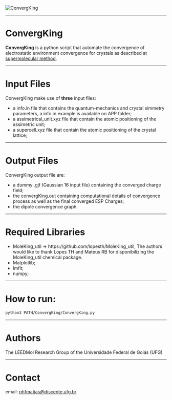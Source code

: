 ![ConvergKing](https://user-images.githubusercontent.com/71854729/202253850-ea929cad-30f3-40af-af74-80be09c9eb06.png)


---
# ConvergKing


**ConvergKing** is a python script that automate the convergence of electrostatic environment convergence for crystals as described at [supermolecular method](https://pubs.rsc.org/en/content/articlelanding/2017/nj/c7nj00618g).

---
# Input Files


ConvergKing make use of **three** input files: 
    <ul>
        <li>a info.in file that contains the quantum-mechanics and crystal simmetry parameters, a info.in example is available on APP folder;</li>
        <li>a assimetrical_unit.xyz file that contain the atomic positioning of the assimetric unit;</li>
        <li>a supercell.xyz file that contain the atomic positioning of the crystal lattice;</li>
    </ul>

---
# Output Files

ConvergKing output file are:
    <ul>
        <li>a dummy .gjf (Gaussian 16 input file) containing the converged charge field;</li>
        <li>the convergKing.out containing computational details of convergence process as well as the final converged ESP Charges;</li>
        <li>the dipole convergence graph.</li>
    </ul>

---
# Required Libraries
   <ul>
   <li> MoleKing_util -> https://github.com/lopesth/MoleKing_util, The authors would like to thank Lopes TH and Mateus RB for disponibilizing the MoleKing_util chemical package.</li>
    <li>Matplotlib;</li>
    <li>lmfit;</li>
    <li>numpy;</li>
    </ul>
    
---
        
# How to run:
```bash
python3 PATH/ConvergKing/ConvergKing.py
 ```

---
        
# Authors

The LEEDMol Research Group of the Universidade Federal de Goiás (UFG)

---
        
# Contact

email: phfmatias@discente.ufg.br

